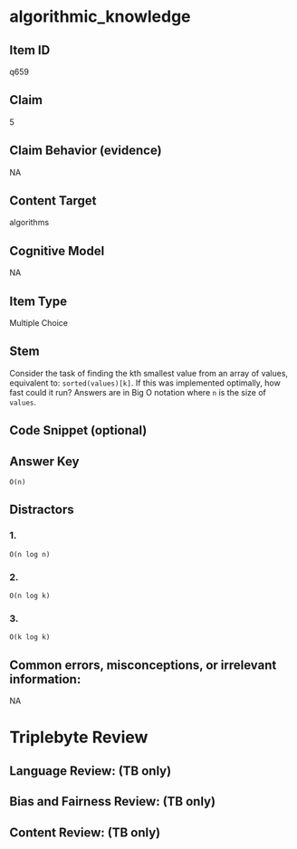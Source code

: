 # algorithmic_knowledge

## Item ID
q659

## Claim
5

## Claim Behavior (evidence)
NA

## Content Target
algorithms

## Cognitive Model
NA

## Item Type
Multiple Choice

## Stem
Consider the task of finding the kth smallest value from an array of values, equivalent to: `sorted(values)[k]`.  If this was implemented optimally, how fast could it run?  Answers are in Big O notation where `n` is the size of `values`.

## Code Snippet (optional)


## Answer Key
`O(n)`

## Distractors

### 1.
`O(n log n)`

### 2.
`O(n log k)`

### 3.
`O(k log k)`

## Common errors, misconceptions, or irrelevant information:
NA

# Triplebyte Review


## Language Review: (TB only)


## Bias and Fairness Review: (TB only)


## Content Review: (TB only)

